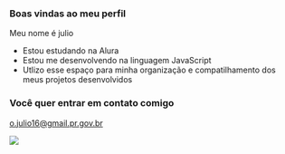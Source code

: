 ### Boas vindas ao meu perfil

Meu nome é julio

- Estou estudando na Alura
- Estou me desenvolvendo na linguagem JavaScript
- Utlizo esse espaço para minha organização e compatilhamento dos meus projetos desenvolvidos

### Você quer entrar em contato comigo 

o.julio16@gmail.pr.gov.br

![](https://tenor.com/pt-BR/view/zilla-gif-14061442746089776680)
